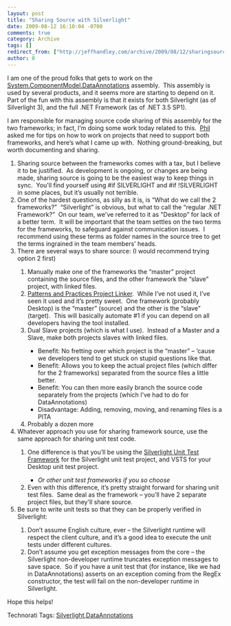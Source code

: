 ```yaml
---
layout: post
title: "Sharing Source with Silverlight"
date: 2009-08-12 16:10:04 -0700
comments: true
category: Archive
tags: []
redirect_from: ["http://jeffhandley.com/archive/2009/08/12/sharingsourcewithsilverlight"]
author: 0
---
```

<!-- more -->
<p>I am one of the proud folks that gets to work on the <a href="http://msdn.microsoft.com/en-us/library/system.componentmodel.dataannotations.aspx" target="_blank">System.ComponentModel.DataAnnotations</a> assembly.  This assembly is used by several products, and it seems more are starting to depend on it.  Part of the fun with this assembly is that it exists for both Silverlight (as of Silverlight 3), and the full .NET Framework (as of .NET 3.5 SP1).</p>  <p>I am responsible for managing source code sharing of this assembly for the two frameworks; in fact, I’m doing some work today related to this.  <a href="http://www.haacked.com" target="_blank">Phil</a> asked me for tips on how to work on projects that need to support both frameworks, and here’s what I came up with.  Nothing ground-breaking, but worth documenting and sharing.</p>  <ol>   <li>Sharing source between the frameworks comes with a tax, but I believe it to be justified.  As development is ongoing, or changes are being made, sharing source is going to be the easiest way to keep things in sync.  You'll find yourself using #if SILVERLIGHT and #if !SILVERLIGHT in some places, but it’s usually not terrible.</li>    <li>One of the hardest questions, as silly as it is, is “What do we call the 2 frameworks?”  “Silverlight” is obvious, but what to call the “regular .NET Framework?”  On our team, we've referred to it as "Desktop” for lack of a better term.  It will be important that the team settles on the two terms for the frameworks, to safeguard against communication issues.  I recommend using these terms as folder names in the source tree to get the terms ingrained in the team members’ heads.</li>    <li>There are several ways to share source: (I would recommend trying option 2 first)</li>    <ol>     <li>Manually make one of the frameworks the “master” project containing the source files, and the other framework the “slave” project, with linked files.</li>      <li><a href="http://msdn.microsoft.com/en-us/library/dd458870.aspx" target="_blank">Patterns and Practices Project Linker</a>.  While I’ve not used it, I’ve seen it used and it’s pretty sweet.  One framework (probably Desktop) is the “master” (source) and the other is the “slave” (target).  This will basically automate #1 if you can depend on all developers having the tool installed.</li>      <li>Dual Slave projects (which is what I use).  Instead of a Master and a Slave, make both projects slaves with linked files.</li>      <ul>       <li>Benefit: No fretting over which project is the “master” – ‘cause we developers tend to get stuck on stupid questions like that.</li>        <li>Benefit: Allows you to keep the actual project files (which differ for the 2 frameworks) separated from the source files a little better.</li>        <li>Benefit: You can then more easily branch the source code separately from the projects (which I’ve had to do for DataAnnotations)</li>        <li>Disadvantage: Adding, removing, moving, and renaming files is a PITA</li>     </ul>      <li>Probably a dozen more</li>   </ol>    <li>Whatever approach you use for sharing framework source, use the same approach for sharing unit test code.</li>    <ol>     <li>One difference is that you’ll be using the <a href="http://code.msdn.microsoft.com/silverlightut" target="_blank">Silverlight Unit Test Framework</a> for the Silverlight unit test project, and VSTS for your Desktop unit test project.</li>      <ul>       <li><em>Or other unit test frameworks if you so choose</em></li>     </ul>      <li>Even with this difference, it’s pretty straight forward for sharing unit test files.  Same deal as the framework – you’ll have 2 separate project files, but they'll share source.</li>   </ol>    <li>Be sure to write unit tests so that they can be properly verified in Silverlight:</li>    <ol>     <li>Don’t assume English culture, ever – the Silverlight runtime will respect the client culture, and it’s a good idea to execute the unit tests under different cultures.</li>      <li>Don’t assume you get exception messages from the core – the Silverlight non-developer runtime truncates exception messages to save space.  So if you have a unit test that (for instance, like we had in DataAnnotations) asserts on an exception coming from the RegEx constructor, the test will fail on the non-developer runtime in Silverlight.</li>   </ol> </ol>  <p>Hope this helps!</p>  <div style="padding-bottom: 0px; margin: 0px; padding-left: 0px; padding-right: 0px; display: inline; float: none; padding-top: 0px" id="scid:0767317B-992E-4b12-91E0-4F059A8CECA8:a711c043-042b-4017-8fd9-49108febd218" class="wlWriterEditableSmartContent">Technorati Tags: <a href="http://technorati.com/tags/Silverlight" rel="tag">Silverlight</a>,<a href="http://technorati.com/tags/DataAnnotations" rel="tag">DataAnnotations</a></div>

